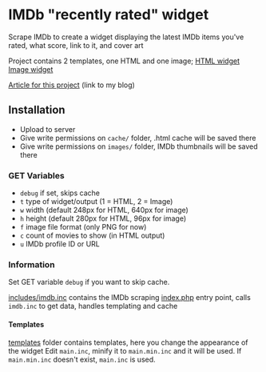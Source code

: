 # IMDb "recently rated" widget
Scrape IMDb to create a widget displaying the latest IMDb items you've rated, what score, link to it, and cover art

Project contains 2 templates, one HTML and one image; [HTML widget](https://dev.asbra.net/imdb/?u=ur33819608) [Image widget](https://dev.asbra.net/imdb/?u=ur33819608&t=2)

[Article for this project](https://asbra.net/php-imdb-my-ratings-widget/) (link to my blog)

## Installation
* Upload to server
* Give write permissions on `cache/` folder, .html cache will be saved there
* Give write permissions on `images/` folder, IMDb thumbnails will be saved there

### GET Variables
* `debug` if set, skips cache
* `t` type of widget/output (1 = HTML, 2 = Image)
* `w` width (default 248px for HTML, 640px for image)
* `h` height (default 280px for HTML, 96px for image)
* `f` image file format (only PNG for now)
* `c` count of movies to show (in HTML output)
* `u` IMDb profile ID or URL

### Information
Set GET variable `debug` if you want to skip cache.

[includes/imdb.inc](includes/imdb.inc) contains the IMDb scraping
[index.php](index.php) entry point, calls `imdb.inc` to get data, handles templating and cache

#### Templates
[templates](templates/) folder contains templates, here you change the appearance of the widget
Edit `main.inc`, minify it to `main.min.inc` and it will be used. If `main.min.inc` doesn't exist, `main.inc` is used.
